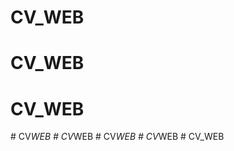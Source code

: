 # CV_WEB
# CV_WEB
# CV_WEB
#   C V _ W E B  
 #   C V _ W E B  
 #   C V _ W E B  
 #   C V _ W E B  
 #   C V _ W E B  
 